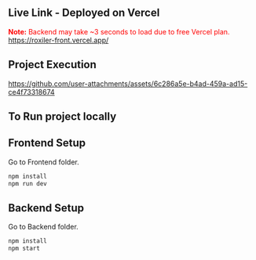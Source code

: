 ## Live Link - Deployed on Vercel
<span style="color: red;">**Note:** Backend may take ~3 seconds to load due to free Vercel plan.</span>
https://roxiler-front.vercel.app/

## Project Execution
https://github.com/user-attachments/assets/6c286a5e-b4ad-459a-ad15-ce4f73318674

## To Run project locally

## Frontend Setup
Go to Frontend folder.

```bash
npm install
npm run dev
```

## Backend Setup
Go to Backend folder.

```bash
npm install
npm start
```
